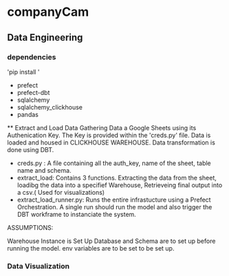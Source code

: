 # companyCam

## Data Engineering 

### dependencies 

'pip install ' 

 - prefect 
- prefect-dbt 
- sqlalchemy 
- sqlalchemy_clickhouse 
- pandas 
 
** Extract and Load Data
Gathering Data a Google Sheets using its Authenication Key. The Key is provided within the 'creds.py' file. Data is loaded and housed in CLICKHOUSE WAREHOUSE. Data transformation is done using DBT. 


  - creds.py : A file containing all the auth_key, name of the sheet, table name and schema.
  - extract_load: Contains 3 functions. Extracting the data from the sheet, loadibg the data into a specifief Warehouse, Retrieveing final output into a csv.( Used for visualizations)
  - extract_load_runner.py: Runs the entire infrastucture using a Prefect Orchestration. A single run should run the model and also trigger the DBT workframe to instanciate the system.

ASSUMPTIONS: 

 Warehouse Instance is Set Up 
 Database and Schema are to set up before running the model. 
 env variables are to be set to be set up. 


 ### Data Visualization 
 

 
      
